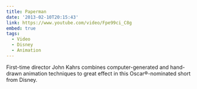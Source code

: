 ```yaml
---
title: Paperman
date: '2013-02-10T20:15:43'
link: https://www.youtube.com/video/Fpe99ci_C8g
embed: true
tags:
  - Video
  - Disney
  - Animation
---
```

First-time director John Kahrs combines computer-generated and hand-drawn animation techniques to great effect in this Oscar®-nominated short from Disney.
